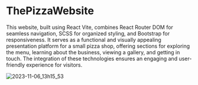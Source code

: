 # ThePizzaWebsite

This website, built using React Vite, combines React Router DOM for seamless navigation, SCSS for organized styling, and Bootstrap for responsiveness. It serves as a functional and visually appealing presentation platform for a small pizza shop, offering sections for exploring the menu, learning about the business, viewing a gallery, and getting in touch. The integration of these technologies ensures an engaging and user-friendly experience for visitors.

![2023-11-06_13h15_53](https://github.com/Iulia2191/ThePizzaWebsite/assets/125976840/e49e2408-efa9-4242-82d9-6933f24bf941)
